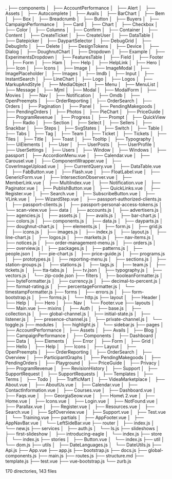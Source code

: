 .
├── components
│   ├── AccountPerformance
│   ├── Alert
│   ├── Assets
│   ├── Autocomplete
│   ├── Avails
│   ├── BarChart
│   ├── Bem
│   ├── Box
│   ├── Breadcrumb
│   ├── Button
│   ├── Buyers
│   ├── CampaignPerformance
│   ├── Card
│   ├── Chart
│   ├── Checkbox
│   ├── Color
│   ├── Columns
│   ├── Confirm
│   ├── Container
│   ├── Content
│   ├── CreateTicket
│   ├── CreateUser
│   ├── DataTable
│   ├── Datepicker
│   ├── DaypartSelector
│   ├── DebugGrid
│   ├── DebugInfo
│   ├── Delete
│   ├── DesignTokens
│   ├── Device
│   ├── Dialog
│   ├── DoughnutChart
│   ├── Dropdown
│   ├── Example
│   ├── ExperimentsDropdown
│   ├── FeaturesTable
│   ├── Field
│   ├── Footer
│   ├── Form
│   ├── Ham
│   ├── Help
│   ├── HelpLink
│   ├── Hero
│   ├── Icon
│   ├── Icons
│   ├── Image
│   ├── ImageModal
│   ├── ImagePlaceholder
│   ├── Images
│   ├── Imdb
│   ├── Input
│   ├── InstantSearch
│   ├── LineChart
│   ├── Logo
│   ├── Logos
│   ├── MarkupAndStyle
│   ├── MediaObject
│   ├── Menu
│   ├── MenuList
│   ├── Message
│   ├── Mjml
│   ├── Modal
│   ├── ModalForm
│   ├── Movies
│   ├── Nav
│   ├── Notification
│   ├── Omdb
│   ├── OpenPreempts
│   ├── OrderReporting
│   ├── OrderSearch
│   ├── Orders
│   ├── Pagination
│   ├── Panel
│   ├── PendingMakegoods
│   ├── PendingOrders
│   ├── Photos
│   ├── PieChart
│   ├── PriceGuide
│   ├── ProgramRevenue
│   ├── Progress
│   ├── Prompt
│   ├── QuickView
│   ├── Radio
│   ├── Section
│   ├── Select
│   ├── Sellers
│   ├── Snackbar
│   ├── Steps
│   ├── SvgStates
│   ├── Switch
│   ├── Table
│   ├── Tabs
│   ├── Tag
│   ├── Team
│   ├── Ticket
│   ├── Tickets
│   ├── Tiles
│   ├── Title
│   ├── Toast
│   ├── Tooltip
│   ├── Typography
│   ├── UiElements
│   ├── User
│   ├── UserPosts
│   ├── UserProfile
│   ├── UserSettings
│   ├── Users
│   ├── Window
│   ├── Windows
│   ├── passport
│   ├── AccordionMenu.vue
│   ├── Calendar.vue
│   ├── Carousel.vue
│   ├── ComponentWrapper.vue
│   ├── CoverImageUpload.vue
│   ├── CurrentQuery.vue
│   ├── DataTable.vue
│   ├── FabButton.vue
│   ├── Flash.vue
│   ├── FloatLabel.vue
│   ├── GenericForm.vue
│   ├── IntersectionObserver.vue
│   ├── MemberLink.vue
│   ├── MultiIndex.vue
│   ├── Notification.vue
│   ├── Paginator.vue
│   ├── PublishButton.vue
│   ├── QuickLinks.vue
│   ├── Register.vue
│   ├── Search.vue
│   ├── SubscribeButton.vue
│   ├── VLink.vue
│   ├── WizardStep.vue
│   ├── passport-authorized-clients.js
│   ├── passport-clients.js
│   ├── passport-personal-access-tokens.js
│   └── scan-view.vue
├── data
│   ├── accounts.js
│   ├── advertisers.js
│   ├── agencies.js
│   ├── assets.js
│   ├── avails.js
│   ├── bar-chart.js
│   ├── colors.js
│   ├── components.js
│   ├── data.js
│   ├── dayparts.js
│   ├── doughnut-chart.js
│   ├── elements.js
│   ├── form.js
│   ├── grid.js
│   ├── icons.js
│   ├── images.js
│   ├── index.js
│   ├── layout.js
│   ├── line-chart.js
│   ├── logos.js
│   ├── markets.js
│   ├── nav-items.js
│   ├── notices.js
│   ├── order-management-menu.js
│   ├── orders.js
│   ├── overview.js
│   ├── packages.js
│   ├── patterns.js
│   ├── people.json
│   ├── pie-chart.js
│   ├── price-guide.js
│   ├── programs.js
│   ├── prototypes.js
│   ├── reporting-menu.js
│   ├── sections.js
│   ├── station-groups.js
│   ├── stations.js
│   ├── tags.js
│   ├── team.js
│   ├── tickets.js
│   ├── tta-tabs.js
│   ├── tv.json
│   ├── typography.js
│   ├── vectors.js
│   └── zip-code.json
├── filters
│   ├── booleanFormatter.js
│   ├── byteFormatter.js
│   ├── currency.js
│   ├── decimal-to-percent.js
│   ├── format-rating.js
│   ├── percentageFormatter.js
│   └── timestampFormatter.js
├── forms
│   ├── errors.js
│   ├── form-bootstrap.js
│   ├── forms.js
│   └── http.js
├── layout
│   ├── Header
│   ├── Help
│   ├── Hero
│   ├── Nav
│   └── Footer.vue
├── layouts
│   └── Main.vue
├── mixins
│   ├── Auth
│   ├── base.js
│   ├── collection.js
│   ├── global-channel.js
│   ├── initial-state.js
│   ├── listener.js
│   ├── presence-channel.js
│   ├── private-channel.js
│   └── toggle.js
├── modules
│   ├── highlight.js
│   └── sidebar.js
├── pages
│   ├── AccountPerformance
│   ├── Assets
│   ├── Avails
│   ├── Blog
│   ├── CampaignPerformance
│   ├── Components
│   ├── Dashboard
│   ├── Data
│   ├── Elements
│   ├── Error
│   ├── Form
│   ├── Grid
│   ├── Hello
│   ├── Help
│   ├── Icons
│   ├── Layout
│   ├── OpenPreempts
│   ├── OrderReporting
│   ├── OrderSearch
│   ├── Overview
│   ├── ParticipantGraphs
│   ├── PendingMakegoods
│   ├── PendingOrders
│   ├── Playground
│   ├── PriceGuide
│   ├── Privacy
│   ├── ProgramRevenue
│   ├── RevisionHistory
│   ├── Support
│   ├── SupportRequest
│   ├── SupportRequests
│   ├── Templates
│   ├── Terms
│   ├── Todo
│   ├── TrafficMart
│   ├── VideaMarketplace
│   ├── About.vue
│   ├── AboutUs.vue
│   ├── Calendar.vue
│   ├── ContactInformation.vue
│   ├── Courses.vue
│   ├── Dashboard.vue
│   ├── Faqs.vue
│   ├── GeorgiaSeow.vue
│   ├── Home\ 2.vue
│   ├── Home.vue
│   ├── Icons.vue
│   ├── Login.vue
│   ├── NotFound.vue
│   ├── Parallax.vue
│   ├── Register.vue
│   ├── Resources.vue
│   ├── Search.vue
│   ├── SpfOverview.vue
│   ├── Support.vue
│   ├── Test.vue
│   └── Training.vue
├── partials
│   ├── AppFooter.vue
│   ├── AppNavBar.vue
│   └── LeftSideBar.vue
├── router
│   ├── index.js
│   └── new.js
├── services
│   ├── auth.js
│   └── ls.js
├── slideshows
│   ├── first-slideshow
│   ├── introducing-eagle
│   └── index.js
├── store
│   └── index.js
├── stories
│   ├── Button.vue
│   └── index.js
├── util
│   └── dom.js
├── utils
│   ├── DateLanguages.js
│   └── DateUtils.js
├── Api.js
├── App.vue
├── app.js
├── bootstrap.js
├── docs.js
├── global-components.js
├── main.js
├── routes.js
├── structure.md
├── template.js
├── test.vue
├── vue-bootstrap.js
└── zurb.js

170 directories, 143 files
